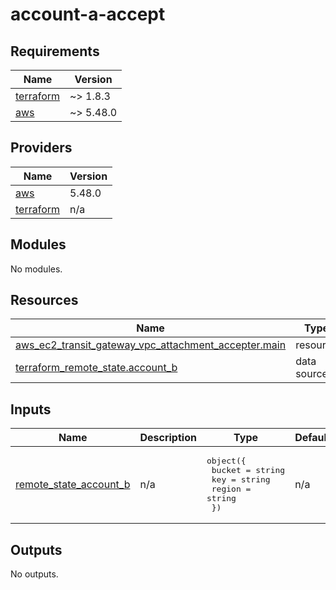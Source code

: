 # account-a-accept

<!-- BEGINNING OF PRE-COMMIT-TERRAFORM DOCS HOOK -->
## Requirements

| Name | Version |
|------|---------|
| <a name="requirement_terraform"></a> [terraform](#requirement\_terraform) | ~> 1.8.3 |
| <a name="requirement_aws"></a> [aws](#requirement\_aws) | ~> 5.48.0 |

## Providers

| Name | Version |
|------|---------|
| <a name="provider_aws"></a> [aws](#provider\_aws) | 5.48.0 |
| <a name="provider_terraform"></a> [terraform](#provider\_terraform) | n/a |

## Modules

No modules.

## Resources

| Name | Type |
|------|------|
| [aws_ec2_transit_gateway_vpc_attachment_accepter.main](https://registry.terraform.io/providers/hashicorp/aws/latest/docs/resources/ec2_transit_gateway_vpc_attachment_accepter) | resource |
| [terraform_remote_state.account_b](https://registry.terraform.io/providers/hashicorp/terraform/latest/docs/data-sources/remote_state) | data source |

## Inputs

| Name | Description | Type | Default | Required |
|------|-------------|------|---------|:--------:|
| <a name="input_remote_state_account_b"></a> [remote\_state\_account\_b](#input\_remote\_state\_account\_b) | n/a | <pre>object({<br>    bucket = string<br>    key    = string<br>    region = string<br>  })</pre> | n/a | yes |

## Outputs

No outputs.
<!-- END OF PRE-COMMIT-TERRAFORM DOCS HOOK -->
